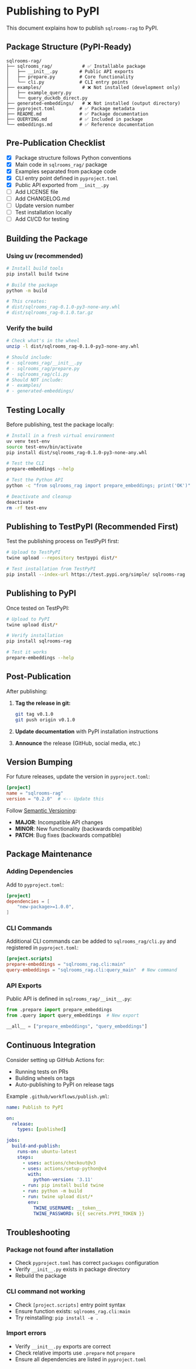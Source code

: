 # Publishing to PyPI

This document explains how to publish `sqlrooms-rag` to PyPI.

## Package Structure (PyPI-Ready)

```
sqlrooms-rag/
├── sqlrooms_rag/           # ✅ Installable package
│   ├── __init__.py        # Public API exports
│   ├── prepare.py         # Core functionality
│   └── cli.py             # CLI entry points
├── examples/               # ❌ Not installed (development only)
│   ├── example_query.py
│   └── query_duckdb_direct.py
├── generated-embeddings/   # ❌ Not installed (output directory)
├── pyproject.toml         # ✅ Package metadata
├── README.md              # ✅ Package documentation
├── QUERYING.md            # ✅ Included in package
└── embeddings.md          # ✅ Reference documentation
```

## Pre-Publication Checklist

- [x] Package structure follows Python conventions
- [x] Main code in `sqlrooms_rag/` package
- [x] Examples separated from package code
- [x] CLI entry point defined in `pyproject.toml`
- [x] Public API exported from `__init__.py`
- [ ] Add LICENSE file
- [ ] Add CHANGELOG.md
- [ ] Update version number
- [ ] Test installation locally
- [ ] Add CI/CD for testing

## Building the Package

### Using uv (recommended)

```bash
# Install build tools
pip install build twine

# Build the package
python -m build

# This creates:
# dist/sqlrooms_rag-0.1.0-py3-none-any.whl
# dist/sqlrooms_rag-0.1.0.tar.gz
```

### Verify the build

```bash
# Check what's in the wheel
unzip -l dist/sqlrooms_rag-0.1.0-py3-none-any.whl

# Should include:
# - sqlrooms_rag/__init__.py
# - sqlrooms_rag/prepare.py
# - sqlrooms_rag/cli.py
# Should NOT include:
# - examples/
# - generated-embeddings/
```

## Testing Locally

Before publishing, test the package locally:

```bash
# Install in a fresh virtual environment
uv venv test-env
source test-env/bin/activate
pip install dist/sqlrooms_rag-0.1.0-py3-none-any.whl

# Test the CLI
prepare-embeddings --help

# Test the Python API
python -c "from sqlrooms_rag import prepare_embeddings; print('OK')"

# Deactivate and cleanup
deactivate
rm -rf test-env
```

## Publishing to TestPyPI (Recommended First)

Test the publishing process on TestPyPI first:

```bash
# Upload to TestPyPI
twine upload --repository testpypi dist/*

# Test installation from TestPyPI
pip install --index-url https://test.pypi.org/simple/ sqlrooms-rag
```

## Publishing to PyPI

Once tested on TestPyPI:

```bash
# Upload to PyPI
twine upload dist/*

# Verify installation
pip install sqlrooms-rag

# Test it works
prepare-embeddings --help
```

## Post-Publication

After publishing:

1. **Tag the release in git:**

   ```bash
   git tag v0.1.0
   git push origin v0.1.0
   ```

2. **Update documentation** with PyPI installation instructions

3. **Announce** the release (GitHub, social media, etc.)

## Version Bumping

For future releases, update the version in `pyproject.toml`:

```toml
[project]
name = "sqlrooms-rag"
version = "0.2.0"  # <-- Update this
```

Follow [Semantic Versioning](https://semver.org/):

- **MAJOR**: Incompatible API changes
- **MINOR**: New functionality (backwards compatible)
- **PATCH**: Bug fixes (backwards compatible)

## Package Maintenance

### Adding Dependencies

Add to `pyproject.toml`:

```toml
[project]
dependencies = [
    "new-package>=1.0.0",
]
```

### CLI Commands

Additional CLI commands can be added to `sqlrooms_rag/cli.py` and registered in `pyproject.toml`:

```toml
[project.scripts]
prepare-embeddings = "sqlrooms_rag.cli:main"
query-embeddings = "sqlrooms_rag.cli:query_main"  # New command
```

### API Exports

Public API is defined in `sqlrooms_rag/__init__.py`:

```python
from .prepare import prepare_embeddings
from .query import query_embeddings  # New export

__all__ = ["prepare_embeddings", "query_embeddings"]
```

## Continuous Integration

Consider setting up GitHub Actions for:

- Running tests on PRs
- Building wheels on tags
- Auto-publishing to PyPI on release tags

Example `.github/workflows/publish.yml`:

```yaml
name: Publish to PyPI

on:
  release:
    types: [published]

jobs:
  build-and-publish:
    runs-on: ubuntu-latest
    steps:
      - uses: actions/checkout@v3
      - uses: actions/setup-python@v4
        with:
          python-version: '3.11'
      - run: pip install build twine
      - run: python -m build
      - run: twine upload dist/*
        env:
          TWINE_USERNAME: __token__
          TWINE_PASSWORD: ${{ secrets.PYPI_TOKEN }}
```

## Troubleshooting

### Package not found after installation

- Check `pyproject.toml` has correct `packages` configuration
- Verify `__init__.py` exists in package directory
- Rebuild the package

### CLI command not working

- Check `[project.scripts]` entry point syntax
- Ensure function exists: `sqlrooms_rag.cli:main`
- Try reinstalling: `pip install -e .`

### Import errors

- Verify `__init__.py` exports are correct
- Check relative imports use `.prepare` not `prepare`
- Ensure all dependencies are listed in `pyproject.toml`
